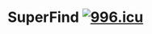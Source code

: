 # SuperFind [![996.icu](https://img.shields.io/badge/link-996.icu-red.svg)](https://996.icu)







